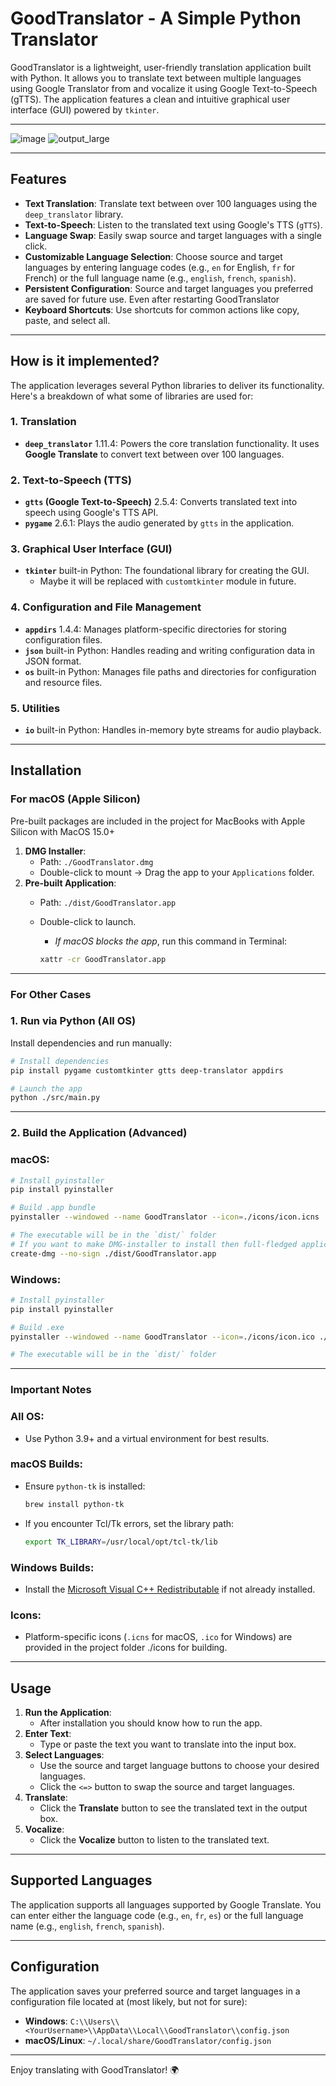 # GoodTranslator - A Simple Python Translator

GoodTranslator is a lightweight, user-friendly translation application built with Python. It allows you to translate text between multiple languages using Google Translator from and vocalize it using Google Text-to-Speech (gTTS). The application features a clean and intuitive graphical user interface (GUI) powered by `tkinter`.

---

![image](https://github.com/user-attachments/assets/41957d74-2114-472f-803a-ad982fb88dbd)
![output_large](https://github.com/user-attachments/assets/e6099e45-835c-43af-be4a-68edd1f645cc)

---

## Features

- **Text Translation**: Translate text between over 100 languages using the `deep_translator` library.
- **Text-to-Speech**: Listen to the translated text using Google's TTS (`gTTS`).
- **Language Swap**: Easily swap source and target languages with a single click.
- **Customizable Language Selection**: Choose source and target languages by entering language codes (e.g., `en` for English, `fr` for French) or the full language name (e.g., `english`, `french`, `spanish`).
- **Persistent Configuration**: Source and target languages you preferred are saved for future use. Even after restarting GoodTranslator
- **Keyboard Shortcuts**: Use shortcuts for common actions like copy, paste, and select all.

---

## How is it implemented?

The application leverages several Python libraries to deliver its functionality. Here's a breakdown of what some of libraries are used for:

### 1. **Translation**

- **`deep_translator`** 1.11.4: Powers the core translation functionality. It uses **Google Translate** to convert text between over 100 languages.

### 2. **Text-to-Speech (TTS)**

- **`gtts` (Google Text-to-Speech)** 2.5.4: Converts translated text into speech using Google's TTS API.
- **`pygame`** 2.6.1: Plays the audio generated by `gtts` in the application.

### 3. **Graphical User Interface (GUI)**

- **`tkinter`** built-in Python: The foundational library for creating the GUI.
    - Maybe it will be replaced with `customtkinter` module in future.

### 4. **Configuration and File Management**

- **`appdirs`** 1.4.4: Manages platform-specific directories for storing configuration files.
- **`json`** built-in Python: Handles reading and writing configuration data in JSON format.
- **`os`** built-in Python: Manages file paths and directories for configuration and resource files.

### 5. **Utilities**

- **`io`** built-in Python: Handles in-memory byte streams for audio playback.

---

## Installation

### For macOS (Apple Silicon)

Pre-built packages are included in the project for MacBooks with Apple Silicon with MacOS 15.0+

1. **DMG Installer**:
    - Path: `./GoodTranslator.dmg`
    - Double-click to mount → Drag the app to your `Applications` folder.
2. **Pre-built Application**:
    - Path: `./dist/GoodTranslator.app`
    - Double-click to launch.
        - *If macOS blocks the app*, run this command in Terminal:
        
        ```bash
        xattr -cr GoodTranslator.app
        ```
        

---

### For Other Cases

### 1. Run via Python (All OS)

Install dependencies and run manually: 

```bash
# Install dependencies
pip install pygame customtkinter gtts deep-translator appdirs

# Launch the app
python ./src/main.py

```

---

### 2. Build the Application (Advanced)

### macOS:

```bash
# Install pyinstaller
pip install pyinstaller

# Build .app bundle
pyinstaller --windowed --name GoodTranslator --icon=./icons/icon.icns ./src/main.py

# The executable will be in the `dist/` folder
# If you want to make DMG-installer to install then full-fledged application:
create-dmg --no-sign ./dist/GoodTranslator.app  
```

### Windows:

```bash
# Install pyinstaller
pip install pyinstaller

# Build .exe
pyinstaller --windowed --name GoodTranslator --icon=./icons/icon.ico ./src/main.py

# The executable will be in the `dist/` folder
```

---

### Important Notes

### All OS:

- Use Python 3.9+ and a virtual environment for best results.

### macOS Builds:

- Ensure `python-tk` is installed:
    
    ```bash
    brew install python-tk
    
    ```
    
- If you encounter Tcl/Tk errors, set the library path:
    
    ```bash
    export TK_LIBRARY=/usr/local/opt/tcl-tk/lib
    
    ```
    

### Windows Builds:

- Install the [Microsoft Visual C++ Redistributable](https://aka.ms/vs/16/release/vc_redist.x64.exe) if not already installed.

### Icons:

- Platform-specific icons (`.icns` for macOS, `.ico` for Windows) are provided in the project folder ./icons for building.

---

## Usage

1. **Run the Application**:
    - After installation you should know how to run the app.
2. **Enter Text**:
    - Type or paste the text you want to translate into the input box.
3. **Select Languages**:
    - Use the source and target language buttons to choose your desired languages.
    - Click the `<=>` button to swap the source and target languages.
4. **Translate**:
    - Click the **Translate** button to see the translated text in the output box.
5. **Vocalize**:
    - Click the **Vocalize** button to listen to the translated text.

---

## Supported Languages

The application supports all languages supported by Google Translate. You can enter either the language code (e.g., `en`, `fr`, `es`) or the full language name (e.g., `english`, `french`, `spanish`).

---

## Configuration

The application saves your preferred source and target languages in a configuration file located at (most likely, but not for sure):

- **Windows**: `C:\\Users\\<YourUsername>\\AppData\\Local\\GoodTranslator\\config.json`
- **macOS/Linux**: `~/.local/share/GoodTranslator/config.json`

---

Enjoy translating with GoodTranslator! 🌍
